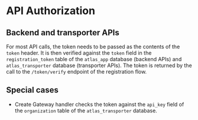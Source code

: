 # API Authorization

## Backend and transporter APIs

For most API calls, the token needs to be passed as the contents of the `token` header. It is then verified against the `token` field in the `registration_token` table of the `atlas_app` database (backend APIs) and `atlas_transporter` database (transporter APIs). The token is returned by the call to the `/token/verify` endpoint of the registration flow.

## Special cases

* Create Gateway handler checks the token against the `api_key` field of the `organization` table of the `atlas_transporter` database.